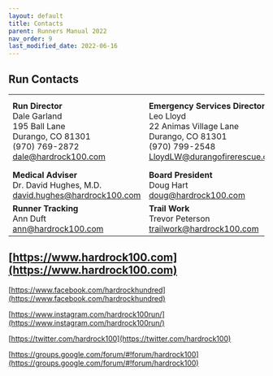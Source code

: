 ```yaml
---
layout: default
title: Contacts
parent: Runners Manual 2022
nav_order: 9
last_modified_date: 2022-06-16
---
```


## Run Contacts

|                                                                                               |                                                                                                                              |                                                                                                                   |
|-----------------------------------------------------------------------------------------------|------------------------------------------------------------------------------------------------------------------------------|-------------------------------------------------------------------------------------------------------------------|
| **Run Director**<br>Dale Garland<br>195 Ball Lane<br>Durango, CO 81301<br>(970) 769-2872<br>[dale@hardrock100.com](mailto:dale@hardrock100.com) | **Emergency Services Director**<br>Leo Lloyd<br>22 Animas Village Lane<br>Durango, CO 81301<br>(970) 799-2548<br>[LloydLW@durangofirerescue.org](mailto:LloydLW@durangofirerescue.org) | **Aid Stations & Volunteers**<br>Brad Bishop<br>2412 Crabtree Dr<br>Fort Collins, CO 80521<br>(303) 946-9320<br>[brad@hardrock100.com](mailto:brad@hardrock100.com) |
| **Medical Adviser**<br>Dr. David Hughes, M.D.<br>[david.hughes@hardrock100.com](mailto:david.hughes@hardrock100.com)                                                          | **Board President**<br>Doug Hart<br>[doug@hardrock100.com](mailto:doug@hardrock100.com) | **Communications**<br>Shauna & Steve Blaylock<br>[comm@hardrock100.com](mailto:comm@hardrock100.com)
| **Runner Tracking**<br>Ann Duft<br>[ann@hardrock100.com](mailto:ann@hardrock100.com) | **Trail Work**<br>Trevor Peterson<br>[trailwork@hardrock100.com](mailto:trailwork@hardrock100.com) | |

## [https://www.hardrock100.com](https://www.hardrock100.com)

[https://www.facebook.com/hardrockhundred](https://www.facebook.com/hardrockhundred) 

[https://www.instagram.com/hardrock100run/](https://www.instagram.com/hardrock100run/) 

[https://twitter.com/hardrock100](https://twitter.com/hardrock100) 

[https://groups.google.com/forum/#!forum/hardrock100](https://groups.google.com/forum/#!forum/hardrock100)

